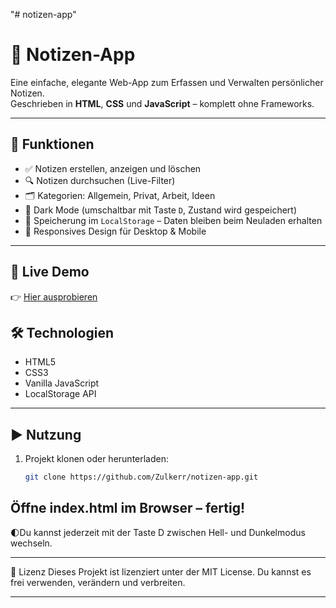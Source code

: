 "# notizen-app" 
# 📝 Notizen-App

Eine einfache, elegante Web-App zum Erfassen und Verwalten persönlicher Notizen.  
Geschrieben in **HTML**, **CSS** und **JavaScript** – komplett ohne Frameworks.

---

## 🚀 Funktionen

- ✅ Notizen erstellen, anzeigen und löschen
- 🔍 Notizen durchsuchen (Live-Filter)
- 🗂️ Kategorien: Allgemein, Privat, Arbeit, Ideen
- 🌙 Dark Mode (umschaltbar mit Taste `D`, Zustand wird gespeichert)
- 💾 Speicherung im `LocalStorage` – Daten bleiben beim Neuladen erhalten
- 📱 Responsives Design für Desktop & Mobile

---

## 🔗 Live Demo

👉 [Hier ausprobieren](https://Zulkerr.github.io/notizen-app/)


## 🛠️ Technologien

- HTML5
- CSS3
- Vanilla JavaScript
- LocalStorage API

---
## ▶️ Nutzung

1. Projekt klonen oder herunterladen:
   ```bash
   git clone https://github.com/Zulkerr/notizen-app.git
Öffne index.html im Browser – fertig! 
---

🌓Du kannst jederzeit mit der Taste D zwischen Hell- und Dunkelmodus wechseln.

---

📄 Lizenz
Dieses Projekt ist lizenziert unter der MIT License.
Du kannst es frei verwenden, verändern und verbreiten.

---
